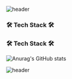 
<!--
**dipporee/dipporee** is a ✨ _special_ ✨ repository because its `README.md` (this file) appears on your GitHub profile.

Here are some ideas to get you started:

- 🔭 I’m currently working on ...
- 🌱 I’m currently learning ...
- 👯 I’m looking to collaborate on ...
- 🤔 I’m looking for help with ...
- 💬 Ask me about ...
- 📫 How to reach me: ...
- 😄 Pronouns: ...
- ⚡ Fun fact: ...
-->



![header](https://capsule-render.vercel.app/api?type=waving&height=200&text='ᗜ'&fontColor=CCE5FF&fontAlign=50&fontAlignY=50&color=0:CCFFCC,100:0080ff)

### 🛠 Tech Stack 🛠
<h3 align=“center”>🛠 Tech Stack 🛠</h3>


![Anurag's GitHub stats](https://github-readme-stats.vercel.app/api?username=dipporee&show_icons=true&theme=merko)


![header](https://capsule-render.vercel.app/api?section=footer&type=waving&height=100&text=&fontColor=CCE5FF&fontAlign=80&fontAlignY=40&color=0:00FA9A,100:9400D3)
